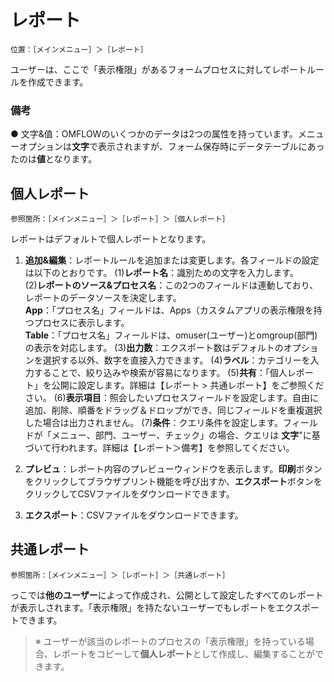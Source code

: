 
# レポート

```
位置：［メインメニュー］＞［レポート］
```

ユーザーは、ここで「表示権限」があるフォームプロセスに対してレポートルールを作成できます。


### 備考

● 文字&值：OMFLOWのいくつかのデータは2つの属性を持っています。メニューオプションは**文字**で表示されますが、フォーム保存時にデータテーブルにあったのは**値**となります。

## 個人レポート

```
参照箇所：［メインメニュー］＞［レポート］＞［個人レポート］
```

レポートはデフォルトで個人レポートとなります。

1. **追加&編集**：レポートルールを追加または変更します。各フィールドの設定は以下のとおりです。
(1)**レポート名**：識別ための文字を入力します。  
(2)**レポートのソース&プロセス名**：この2つのフィールドは連動しており、レポートのデータソースを決定します。  
**App**：「プロセス名」フィールドは、Apps（カスタムアプリの表示権限を持つプロセスに表示します。  
**Table**：「プロセス名」フィールドは、omuser(ユーザー)とomgroup(部門)の表示を対応します。
(3)**出力数**：エクスポート数はデフォルトのオプションを選択する以外、数字を直接入力できます。
(4)**ラベル**：カテゴリーを入力することで、絞り込みや検索が容易になります。 
(5)**共有**：「個人レポート」を公開に設定します。詳細は【レポート > 共通レポート】をご参照ください。
(6)**表示項目**：照会したいプロセスフィールドを設定します。自由に追加、削除、順番をドラッグ＆ドロップができ、同じフィールドを重複選択した場合は出力されません。
(7)**条件**：クエリ条件を設定します。フィールドが「メニュー、部門、ユーザー、チェック」の場合、クエリは **文字**"に基づいて行われます。詳細は【レポート＞備考】を参照してください。

2. **プレビュ**：レポート内容のプレビューウィンドウを表示します。**印刷**ボタンをクリックしてブラウザプリント機能を呼び出すか、**エクスポート**ボタンをクリックしてCSVファイルをダウンロードできます。

3. **エクスポート**：CSVファイルをダウンロードできます。

## 共通レポート

```
参照箇所：［メインメニュー］＞［レポート］＞［共通レポート］
```

っこでは**他のユーザー**によって作成され、公開として設定したすべてのレポートが表示しされます。「表示権限」を持たないユーザーでもレポートをエクスポートできます。

> ※ ユーザーが該当のレポートのプロセスの「表示権限」を持っている場合、レポートをコピーして**個人レポート**として作成し、編集することができます。
